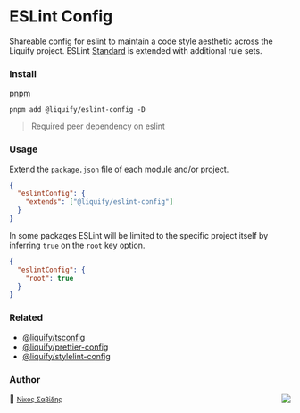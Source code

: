 # ESLint Config

Shareable config for eslint to maintain a code style aesthetic across the Liquify project. ESLint [Standard](https://github.com/standard/eslint-config-standard) is extended with additional rule sets.

### Install

[pnpm](https://pnpm.js.org/en/cli/install)

```cli
pnpm add @liquify/eslint-config -D
```

> Required peer dependency on eslint

### Usage

Extend the `package.json` file of each module and/or project.

```json
{
  "eslintConfig": {
    "extends": ["@liquify/eslint-config"]
  }
}
```

In some packages ESLint will be limited to the specific project itself by inferring `true` on the `root` key option.

```json
{
  "eslintConfig": {
    "root": true
  }
}
```

### Related

- [@liquify/tsconfig](https://github.com/panoply/liquify/tree/master/configs/tsconfig)
- [@liquify/prettier-config](https://github.com/panoply/liquify/tree/master/configs/eslint-config)
- [@liquify/stylelint-config](https://github.com/panoply/liquify/tree/master/configs/stylelint-config)

### Author

🥛 <small>[Νίκος Σαβίδης](mailto:n.savvidis@gmx.com)</small> <img align="right" src="https://img.shields.io/badge/-@niksavvidis-1DA1F2?logo=twitter&logoColor=fff" />
